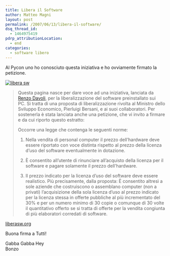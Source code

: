 ```yaml
---
title: Libera il Software
author: Matteo Magni
layout: post
permalink: /2007/06/13/libera-il-software/
dsq_thread_id:
  - 1464975419
pdrp_attributionLocation:
  - end
categories:
  - software libero
---
```

Al Pycon uno ho conosciuto questa iniziativa e ho ovviamente firmato la petizione.

<a href='http://www.liberasw.org' rel='liberasw' title='libera sw'><img src='http://magni.me/wp-content/uploads/2007/06/dc_icon-60.jpg' alt='libera sw' /></a>

> Questa pagina nasce per dare voce ad una iniziativa, lanciata da [Renzo Davoli][1], per la liberalizzazione del software preinstallato sui  
> PC. Si tratta di una proposta di liberalizzazione rivolta al Ministro dello Sviluppo Economico, Pierluigi Bersani, e ai suoi collaboratori. Per sostenerla è stata lanciata anche una petizione, che vi invito a firmare e da cui riporto questo estratto:
> 
> Occorre una legge che contenga le seguenti norme:
> 
> 1) Nella vendita di personal computer il prezzo dell’hardware deve essere riportato con voce distinta rispetto al prezzo della licenza d’uso del software eventualmente in dotazione.
> 
> 2) È consentito all’utente di rinunciare all’acquisto della licenza per il software e pagare solamente il prezzo dell’hardware.
> 
> 3) Il prezzo indicato per la licenza d’uso del software deve essere realistico. Più precisamente, dalla proposta: È consentito altresì a sole aziende che costruiscono o assemblano computer (non a privati) l’acquisizione della sola licenza d’uso al prezzo indicato per la licenza stessa in offerte pubbliche al più incrementato del 30% e per un numero minimo di 30 copie o comunque di 30 volte il quantitativo offerto se si tratta di offerte per la vendita congiunta di più elaboratori corredati di software.

[liberasw.org][2]

Buona firma a Tutti!

Gabba Gabba Hey  
Bonzo

<div class='kindleWidget kindleLight' >
  
</div>



 [1]: http://www.bononia.it/~renzo/
 [2]: http://mg55.homeip.net/liberasw